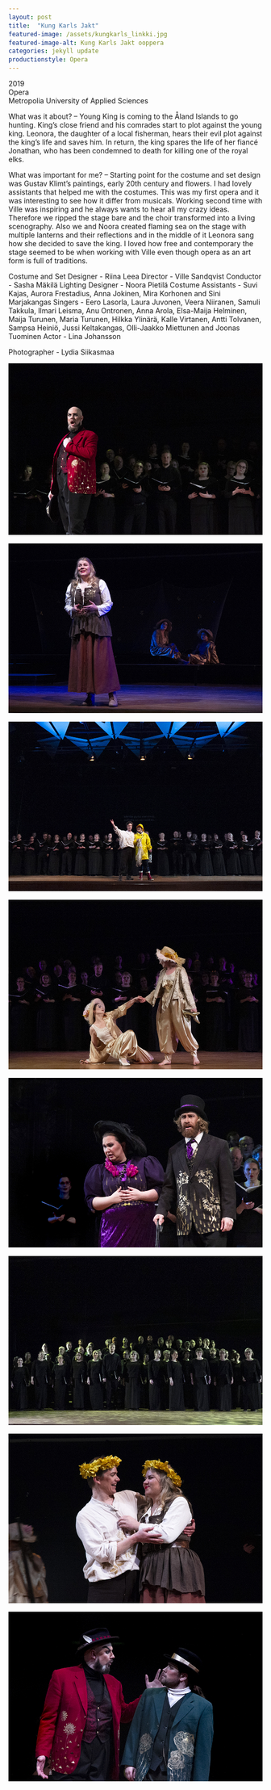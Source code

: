 ```yaml
---
layout: post
title:  "Kung Karls Jakt"
featured-image: /assets/kungkarls_linkki.jpg
featured-image-alt: Kung Karls Jakt ooppera
categories: jekyll update
productionstyle: Opera
---
```

  2019  
  Opera  
  Metropolia University of Applied Sciences  
<p></p>
<div class="post-text-alone"> 
  What was it about? – Young King is coming to the Åland Islands to go hunting. King’s close friend and his comrades start to plot against the young king. Leonora, the daughter of a local fisherman, hears their evil plot against the king’s life and saves him. In return, the king spares the life of her fiancé Jonathan, who has been condemned to death for killing one of the royal elks.
<p></p>
  What was important for me? – Starting point for the costume and set design was Gustav Klimt’s paintings, early 20th century and flowers. I had lovely assistants that helped me with the costumes. This was my first opera and it was interesting to see how it differ from musicals. Working second time with Ville was inspiring and he always wants to hear all my crazy ideas. Therefore we ripped the stage bare and the choir transformed into a living scenography. Also we and Noora created flaming sea on the stage with multiple lanterns and their reflections and in the middle of it Leonora sang how she decided to save the king. I loved how free and contemporary the stage seemed to be when working with Ville even though opera as an art form is full of traditions.
</div>
<p></p>
  Costume and Set Designer - Riina Leea  
  Director - Ville Sandqvist    
  Conductor - Sasha Mäkilä  
  Lighting Designer - Noora Pietilä  
  Costume Assistants - Suvi Kajas, Aurora Frestadius, Anna Jokinen, Mira Korhonen and Sini Marjakangas  
  Singers - Eero Lasorla, Laura Juvonen, Veera Niiranen, Samuli Takkula,  
  Ilmari Leisma, Anu Ontronen, Anna Arola, Elsa-Maija Helminen, Maija Turunen,  
  Maria Turunen, Hilkka Ylinärä, Kalle Virtanen, Antti Tolvanen, Sampsa Heiniö,  
  Jussi Keltakangas, Olli-Jaakko Miettunen and Joonas Tuominen  
  Actor - Lina Johansson  

  Photographer - Lydia Siikasmaa


![alt text](/assets/projects/kungk1.jpg)

![alt text](/assets/projects/kungk2.jpg)

![alt text](/assets/projects/kungk3.jpg)

![alt text](/assets/projects/kungk4.jpg)

![alt text](/assets/projects/kungk5.jpg)

![alt text](/assets/projects/kungk6.jpg)

![alt text](/assets/projects/kungk7.jpg)

![alt text](/assets/projects/kungk8.jpg)